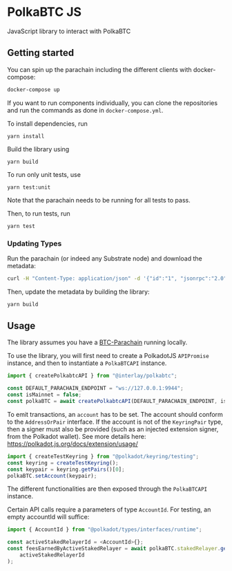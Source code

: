 # PolkaBTC JS

JavaScript library to interact with PolkaBTC

## Getting started

You can spin up the parachain including the different clients with docker-compose:

```bash
docker-compose up
```

If you want to run components individually, you can clone the repositories and run the commands as done in `docker-compose.yml`.

To install dependencies, run

```
yarn install
```

Build the library using

```
yarn build
```

To run only unit tests, use

```
yarn test:unit
```

Note that the parachain needs to be running for all tests to pass.

Then, to run tests, run

```
yarn test
```

### Updating Types

Run the parachain (or indeed any Substrate node) and download the metadata:

```bash
curl -H "Content-Type: application/json" -d '{"id":"1", "jsonrpc":"2.0", "method": "state_getMetadata", "params":[]}' http://localhost:9933 > src/json/parachain.json
```

Then, update the metadata by building the library:

```bash
yarn build
```

## Usage

The library assumes you have a [BTC-Parachain](https://github.com/interlay/btc-parachain) running locally.

To use the library, you will first need to create a PolkadotJS `APIPromise` instance,
and then to instantiate a `PolkaBTCAPI` instance.

```typescript
import { createPolkabtcAPI } from "@interlay/polkabtc";

const DEFAULT_PARACHAIN_ENDPOINT = "ws://127.0.0.1:9944";
const isMainnet = false;
const polkaBTC = await createPolkabtcAPI(DEFAULT_PARACHAIN_ENDPOINT, isMainnet);
```

To emit transactions, an `account` has to be set.
The account should conform to the `AddressOrPair` interface.
If the account is not of the `KeyringPair` type, then a signer must also
be provided (such as an injected extension signer, from the Polkadot wallet).
See more details here: https://polkadot.js.org/docs/extension/usage/

```typescript
import { createTestKeyring } from "@polkadot/keyring/testing";
const keyring = createTestKeyring();
const keypair = keyring.getPairs()[0];
polkaBTC.setAccount(keypair);
```

The different functionalities are then exposed through the `PolkaBTCAPI` instance.


Certain API calls require a parameters of type `AccountId`. For testing, an empty accountId will suffice:

```typescript
import { AccountId } from "@polkadot/types/interfaces/runtime";

const activeStakedRelayerId = <AccountId>{};
const feesEarnedByActiveStakedRelayer = await polkaBTC.stakedRelayer.getFeesEarned(
    activeStakedRelayerId
);
```
